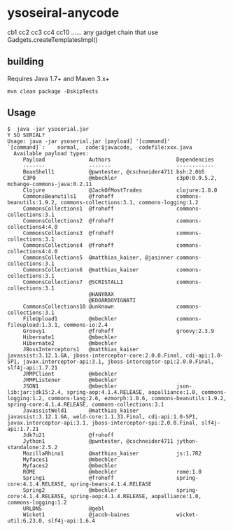 # ysoseiral-anycode
cb1 cc2 cc3 cc4 cc10 …… any gadget chain that use Gadgets.createTemplatesImpl()
## building
Requires Java 1.7+ and Maven 3.x+

```mvn clean package -DskipTests```

## Usage

```shell
$  java -jar ysoserial.jar
Y SO SERIAL?
Usage: java -jar ysoserial.jar [payload] '[command]'
`[command]`:    normal,  code:$javacode,  codefile:xxx.java
  Available payload types:
     Payload              Authors                     Dependencies
     -------              -------                     ------------
     BeanShell1           @pwntester, @cschneider4711 bsh:2.0b5
     C3P0                 @mbechler                   c3p0:0.9.5.2, mchange-commons-java:0.2.11
     Clojure              @JackOfMostTrades           clojure:1.8.0
     CommonsBeanutils1    @frohoff                    commons-beanutils:1.9.2, commons-collections:3.1, commons-logging:1.2
     CommonsCollections1  @frohoff                    commons-collections:3.1
     CommonsCollections2  @frohoff                    commons-collections4:4.0
     CommonsCollections3  @frohoff                    commons-collections:3.1
     CommonsCollections4  @frohoff                    commons-collections4:4.0
     CommonsCollections5  @matthias_kaiser, @jasinner commons-collections:3.1
     CommonsCollections6  @matthias_kaiser            commons-collections:3.1
     CommonsCollections7  @SCRISTALLI                 commons-collections:3.1
                          @HANYRAX
                          @EDOARDOVIGNATI    
     CommonsCollections10 @unknown                    commons-collections:3.1
     FileUpload1          @mbechler                   commons-fileupload:1.3.1, commons-io:2.4
     Groovy1              @frohoff                    groovy:2.3.9
     Hibernate1           @mbechler
     Hibernate2           @mbechler
     JBossInterceptors1   @matthias_kaiser            javassist:3.12.1.GA, jboss-interceptor-core:2.0.0.Final, cdi-api:1.0-SP1, javax.interceptor-api:3.1, jboss-interceptor-spi:2.0.0.Final, slf4j-api:1.7.21
     JRMPClient           @mbechler
     JRMPListener         @mbechler
     JSON1                @mbechler                   json-lib:jar:jdk15:2.4, spring-aop:4.1.4.RELEASE, aopalliance:1.0, commons-logging:1.2, commons-lang:2.6, ezmorph:1.0.6, commons-beanutils:1.9.2, spring-core:4.1.4.RELEASE, commons-collections:3.1
     JavassistWeld1       @matthias_kaiser            javassist:3.12.1.GA, weld-core:1.1.33.Final, cdi-api:1.0-SP1, javax.interceptor-api:3.1, jboss-interceptor-spi:2.0.0.Final, slf4j-api:1.7.21
     Jdk7u21              @frohoff
     Jython1              @pwntester, @cschneider4711 jython-standalone:2.5.2
     MozillaRhino1        @matthias_kaiser            js:1.7R2
     Myfaces1             @mbechler
     Myfaces2             @mbechler
     ROME                 @mbechler                   rome:1.0
     Spring1              @frohoff                    spring-core:4.1.4.RELEASE, spring-beans:4.1.4.RELEASE
     Spring2              @mbechler                   spring-core:4.1.4.RELEASE, spring-aop:4.1.4.RELEASE, aopalliance:1.0, commons-logging:1.2
     URLDNS               @gebl
     Wicket1              @jacob-baines               wicket-util:6.23.0, slf4j-api:1.6.4
```